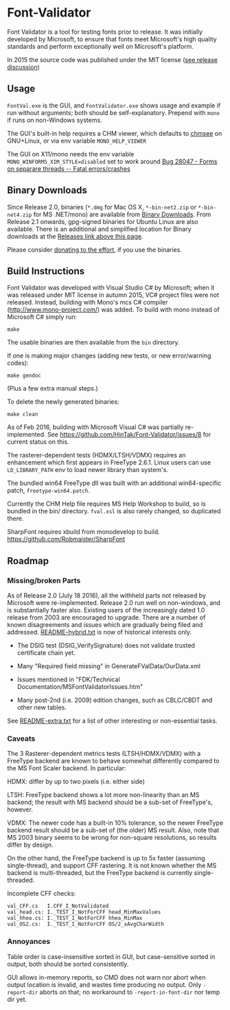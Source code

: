 # Font-Validator

Font Validator is a tool for testing fonts prior to release. 
It was initially developed by Microsoft, to ensure that fonts meet Microsoft's high quality standards and perform exceptionally well on Microsoft's platform.

In 2015 the source code was published under the MIT license ([see release discussion](http://typedrawers.com/discussion/1222/microsoft-font-validator-lives))

## Usage

`FontVal.exe` is the GUI, and `FontValidator.exe` shows usage and example if run without arguments; both should be self-explanatory. 
Prepend with `mono` if runs on non-Windows systems.

The GUI's built-in help requires a CHM viewer, which defaults to [chmsee](https://github.com/jungleji/chmsee) on GNU+Linux, or via env variable `MONO_HELP_VIEWER` 

The GUI on X11/mono needs the env variable `MONO_WINFORMS_XIM_STYLE=disabled` set to work around [Bug 28047 - Forms on separare threads -- Fatal errors/crashes](https://bugzilla.xamarin.com/show_bug.cgi?id=28047)

## Binary Downloads

Since Release 2.0, binaries (`*.dmg` for Mac OS X, `*-bin-net2.zip` or `*-bin-net4.zip` for MS .NET/mono) are available from
[Binary Downloads](https://sourceforge.net/projects/hp-pxl-jetready/files/Microsoft%20Font%20Validator/).
From Release 2.1 onwards, gpg-signed binaries for Ubuntu Linux are also available. There is an additional and simplified location for
Binary downloads at the [Releases link above this page](https://github.com/HinTak/Font-Validator/releases).

Please consider [donating to the effort](https://sourceforge.net/p/hp-pxl-jetready/donate/), if you use the binaries.

## Build Instructions

Font Validator was developed with Visual Studio C# by Microsoft; when it was released under MIT license in autumn 2015, VC# project files were not released. Instead, building with Mono's mcs C# compiler (http://www.mono-project.com/) was added.
To build with mono instead of Microsoft C\# simply run:

    make

The usable binaries are then available from the `bin` directory.

If one is making major changes (adding new tests, or new error/warning codes):

    make gendoc

(Plus a few extra manual steps.)

To delete the newly generated binaries:

    make clean

As of Feb 2016, building with Microsoft Visual C# was partially re-implemented. See https://github.com/HinTak/Font-Validator/issues/8 for current status on this.

The rasterer-dependent tests (HDMX/LTSH/VDMX) requires an enhancement which first appears in FreeType 2.6.1. 
Linux users can use `LD_LIBRARY_PATH` env to load newer library than system's.

The bundled win64 FreeType dll was built with an additional win64-specific patch, `freetype-win64.patch`.

Currently the CHM Help file requires MS Help Workshop to build, so is bundled in the bin/ directory.
`fval.xsl` is also rarely changed, so duplicated there. 

SharpFont requires xbuild from monodevelop to build. 
<https://github.com/Robmaister/SharpFont>

## Roadmap

### Missing/broken Parts

As of Release 2.0 (July 18 2016), all the withheld parts not released by Microsoft were re-implemented.
Release 2.0 run well on non-windows, and is substantially faster also.
Existing users of the increasingly dated 1.0 release from 2003 are encouraged to upgrade.
There are a number of known disagreements and issues which are gradually being filed and addressed.
[README-hybrid.txt](README-hybrid.txt) is now of historical interests only.

* The DSIG test (DSIG_VerifySignature) does not validate trusted certificate chain yet.

* Many "Required field missing" in GenerateFValData/OurData.xml

* Issues mentioned in "FDK/Technical Documentation/MSFontValidatorIssues.htm"

* Many post-2nd (i.e. 2009) edition changes, such as CBLC/CBDT and other new tables.

See [README-extra.txt](README-extra.txt) for a list of other interesting or non-essential tasks.

### Caveats

The 3 Rasterer-dependent metrics tests (LTSH/HDMX/VDMX) with a FreeType backend are known to behave somewhat differently compared to the MS Font Scaler backend. 
In particular:

HDMX: differ by up to two pixels (i.e. either side)

LTSH: FreeType backend shows a lot more non-linearity than an MS backend; the result with MS backend should be a sub-set of FreeType's, however.

VDMX: The newer code has a built-in 10% tolerance, so the newer FreeType backend result should be a sub-set of (the older) MS result. Also, note that MS 2003 binary seems to be wrong for non-square resolutions, so results differ by design.

On the other hand, the FreeType backend is up to 5x faster (assuming single-thread), and support CFF rastering. It is not known whether the MS backend is multi-threaded, but the FreeType backend is currently single-threaded.

Incomplete CFF checks:

    val_CFF.cs   I.CFF_I_NotValidated
    val_head.cs: I._TEST_I_NotForCFF head_MinMaxValues
    val_hhea.cs: I._TEST_I_NotForCFF hhea_MinMax
    val_OS2.cs:  I._TEST_I_NotForCFF OS/2_xAvgCharWidth

### Annoyances

Table order is case-insensitive sorted in GUI, but case-sensitive sorted in output, both should be sorted consistently.

GUI allows in-memory reports, so CMD does not warn nor abort when output location is invalid, and wastes time producing no output.
Only `-report-dir` aborts on that; no workaround to `-report-in-font-dir` nor temp dir yet.
